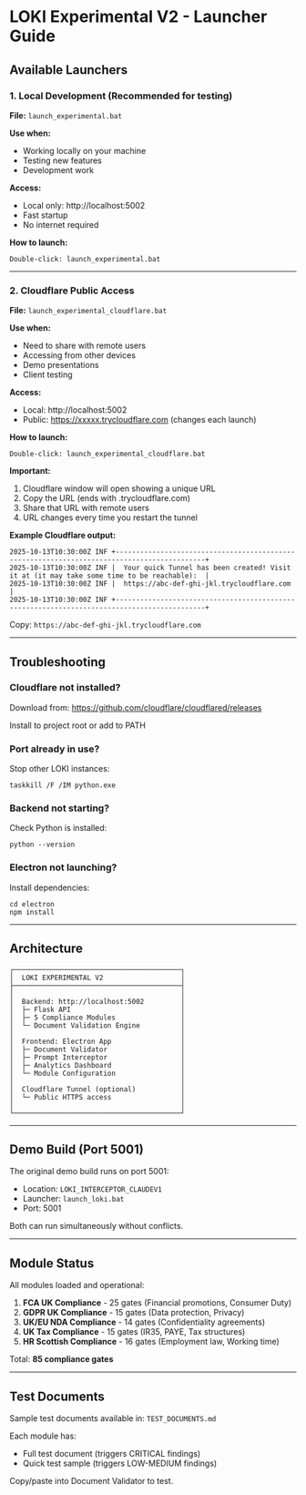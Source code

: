 # LOKI Experimental V2 - Launcher Guide

## Available Launchers

### 1. Local Development (Recommended for testing)
**File:** `launch_experimental.bat`

**Use when:**
- Working locally on your machine
- Testing new features
- Development work

**Access:**
- Local only: http://localhost:5002
- Fast startup
- No internet required

**How to launch:**
```
Double-click: launch_experimental.bat
```

---

### 2. Cloudflare Public Access
**File:** `launch_experimental_cloudflare.bat`

**Use when:**
- Need to share with remote users
- Accessing from other devices
- Demo presentations
- Client testing

**Access:**
- Local: http://localhost:5002
- Public: https://xxxxx.trycloudflare.com (changes each launch)

**How to launch:**
```
Double-click: launch_experimental_cloudflare.bat
```

**Important:**
1. Cloudflare window will open showing a unique URL
2. Copy the URL (ends with .trycloudflare.com)
3. Share that URL with remote users
4. URL changes every time you restart the tunnel

**Example Cloudflare output:**
```
2025-10-13T10:30:00Z INF +--------------------------------------------------------------------------------------------+
2025-10-13T10:30:00Z INF |  Your quick Tunnel has been created! Visit it at (it may take some time to be reachable):  |
2025-10-13T10:30:00Z INF |  https://abc-def-ghi-jkl.trycloudflare.com                                                |
2025-10-13T10:30:00Z INF +--------------------------------------------------------------------------------------------+
```

Copy: `https://abc-def-ghi-jkl.trycloudflare.com`

---

## Troubleshooting

### Cloudflare not installed?
Download from: https://github.com/cloudflare/cloudflared/releases

Install to project root or add to PATH

### Port already in use?
Stop other LOKI instances:
```
taskkill /F /IM python.exe
```

### Backend not starting?
Check Python is installed:
```
python --version
```

### Electron not launching?
Install dependencies:
```
cd electron
npm install
```

---

## Architecture

```
┌─────────────────────────────────────────┐
│  LOKI EXPERIMENTAL V2                   │
├─────────────────────────────────────────┤
│                                         │
│  Backend: http://localhost:5002         │
│  ├─ Flask API                           │
│  ├─ 5 Compliance Modules                │
│  └─ Document Validation Engine          │
│                                         │
│  Frontend: Electron App                 │
│  ├─ Document Validator                  │
│  ├─ Prompt Interceptor                  │
│  ├─ Analytics Dashboard                 │
│  └─ Module Configuration                │
│                                         │
│  Cloudflare Tunnel (optional)           │
│  └─ Public HTTPS access                 │
│                                         │
└─────────────────────────────────────────┘
```

---

## Demo Build (Port 5001)

The original demo build runs on port 5001:
- Location: `LOKI_INTERCEPTOR_CLAUDEV1`
- Launcher: `launch_loki.bat`
- Port: 5001

Both can run simultaneously without conflicts.

---

## Module Status

All modules loaded and operational:

1. **FCA UK Compliance** - 25 gates (Financial promotions, Consumer Duty)
2. **GDPR UK Compliance** - 15 gates (Data protection, Privacy)
3. **UK/EU NDA Compliance** - 14 gates (Confidentiality agreements)
4. **UK Tax Compliance** - 15 gates (IR35, PAYE, Tax structures)
5. **HR Scottish Compliance** - 16 gates (Employment law, Working time)

Total: **85 compliance gates**

---

## Test Documents

Sample test documents available in: `TEST_DOCUMENTS.md`

Each module has:
- Full test document (triggers CRITICAL findings)
- Quick test sample (triggers LOW-MEDIUM findings)

Copy/paste into Document Validator to test.
